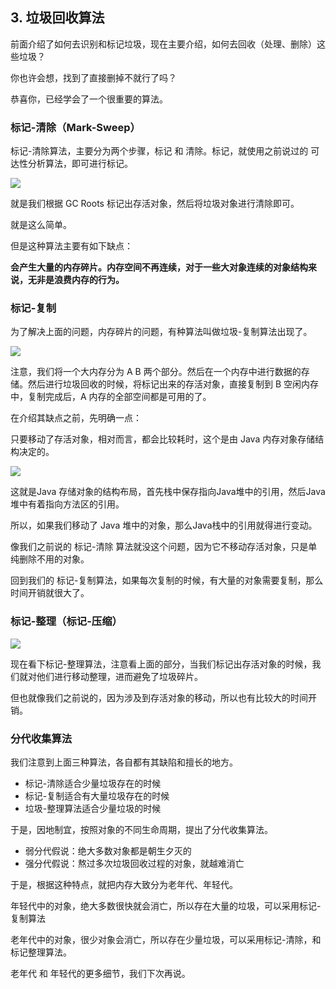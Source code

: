 ## 3. 垃圾回收算法

前面介绍了如何去识别和标记垃圾，现在主要介绍，如何去回收（处理、删除）这些垃圾？

你也许会想，找到了直接删掉不就行了吗？

恭喜你，已经学会了一个很重要的算法。

### 标记-清除（Mark-Sweep）

标记-清除算法，主要分为两个步骤，标记 和 清除。标记，就使用之前说过的 可达性分析算法，即可进行标记。

![](https://pic.imgdb.cn/item/5eeeecac14195aa59417fa10.png)

就是我们根据 GC Roots 标记出存活对象，然后将垃圾对象进行清除即可。

就是这么简单。

但是这种算法主要有如下缺点：

**会产生大量的内存碎片。内存空间不再连续，对于一些大对象连续的对象结构来说，无非是浪费内存的行为。**

### 标记-复制

为了解决上面的问题，内存碎片的问题，有种算法叫做垃圾-复制算法出现了。

![](https://pic.imgdb.cn/item/5eeeeced14195aa594185a78.png)

注意，我们将一个大内存分为 A B 两个部分。然后在一个内存中进行数据的存储。然后进行垃圾回收的时候，将标记出来的存活对象，直接复制到 B 空闲内存中，复制完成后，A 内存的全部空间都是可用的了。

在介绍其缺点之前，先明确一点：

只要移动了存活对象，相对而言，都会比较耗时，这个是由 Java 内存对象存储结构决定的。

![](https://pic.imgdb.cn/item/5eeeed8f14195aa5941964be.png)

这就是Java 存储对象的结构布局，首先栈中保存指向Java堆中的引用，然后Java堆中有着指向方法区的引用。

所以，如果我们移动了 Java 堆中的对象，那么Java栈中的引用就得进行变动。

像我们之前说的 标记-清除 算法就没这个问题，因为它不移动存活对象，只是单纯删除不用的对象。

回到我们的 标记-复制算法，如果每次复制的时候，有大量的对象需要复制，那么时间开销就很大了。

### 标记-整理（标记-压缩）

![](https://pic.imgdb.cn/item/5eeeee5814195aa5941aafdf.png)

现在看下标记-整理算法，注意看上面的部分，当我们标记出存活对象的时候，我们就对他们进行移动整理，进而避免了垃圾碎片。

但也就像我们之前说的，因为涉及到存活对象的移动，所以也有比较大的时间开销。

### 分代收集算法

我们注意到上面三种算法，各自都有其缺陷和擅长的地方。

* 标记-清除适合少量垃圾存在的时候
* 标记-复制适合有大量垃圾存在的时候
* 垃圾-整理算法适合少量垃圾的时候

于是，因地制宜，按照对象的不同生命周期，提出了分代收集算法。

* 弱分代假说：绝大多数对象都是朝生夕灭的
* 强分代假说：熬过多次垃圾回收过程的对象，就越难消亡

于是，根据这种特点，就把内存大致分为老年代、年轻代。

年轻代中的对象，绝大多数很快就会消亡，所以存在大量的垃圾，可以采用标记-复制算法

老年代中的对象，很少对象会消亡，所以存在少量垃圾，可以采用标记-清除，和标记整理算法。

老年代 和 年轻代的更多细节，我们下次再说。